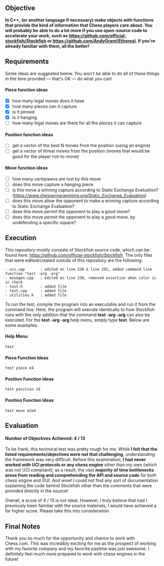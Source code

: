 ## Objective

<strong>In C++, (or another language if necessary) make objects with functions that provide the kind of information that Chess players care about. You will probably be able to do a lot more if you use open-source code to accelerate your work, such as  https://github.com/official-stockfish/Stockfish or https://github.com/AndyGrant/Ethereal.  If you're already familiar with them, all the better!</strong>

## Requirements

Some ideas are suggested below. You won't be able to do all of these things in the time provided — that's OK — do what you can! 

#### Piece function ideas
- [x] how many legal moves does it have
- [x] how many pieces can it capture
- [x] is it pinned
- [x] is it hanging
- [ ] how many legal moves are there for all the pieces it can capture

#### Position function ideas
- [ ] get a vector of the best N moves from the position (using an engine)
- [ ] get a vector of threat moves from the position (moves that would be good for the player not-to-move)

#### Move function ideas
- [ ] how many centipawns are lost by this move
- [ ] does this move capture a hanging piece
- [ ] is this move a winning capture according to Static Exchange Evaluation? (https://www.chessprogramming.org/Static_Exchange_Evaluation)
- [ ] does this move allow the opponent to make a winning capture according to Static Exchange Evaluation?
- [ ] does this move *permit* the opponent to play a good move?
- [ ] does this move *permit* the opponent to play a good move, by undefending a specific square?

## Execution

This repository mostly consists of Stockfish source code, which can be found here: https://github.com/official-stockfish/Stockfish. The only files that were edited/created outside of this repository are the following:
```
- uci.cpp		: edited on line 238 & line 291, added command line function "test -arg -arg"
- movegen.cpp	: edited on line 238, removed assertion when color is in check
- test.h 		: added file
- test.cpp		: added file
- utilities.h	: added file
```
	
To run the test, compile the program into an executable and run it from the command line. Here, the program will execute identically to how Stockfish runs with the only addition that the command <strong>test -arg -arg</strong> can also be executed. For the <strong>test -arg -arg</strong> help menu, simply type <strong>test</strong>. Below are some examples.

#### Help Menu
```test```
#### Piece Function Ideas 
```test piece e4```
#### Position Function Ideas 
```test position 10```
#### Position Function Ideas 
```test move e2e4```
	
## Evaluation

#### Number of Objectives Achieved: 4 / 13

To be frank, this technical test was pretty rough for me. While <strong>I felt that the listed requirements/objectives were not that challenging</strong>, understanding the framework was very difficult. Before this examination, <strong>I had never worked with UCI protocols or any chess engine</strong> other than my own (which was not UCI compliant); as a result, the vast <strong>majority of time bottlenecks arose from reading and comprehending the API and source code</strong> for both chess engine and GUI. And wow! I could not find any sort of documentation explaining the code behind Stockfish other than the comments that were provided directly in the source!

Overall, a score of 4 / 13 is not ideal. However, I truly believe that had I previously been familiar with the source materials, I would have achieved a far higher score. Please take this into consideration.

## Final Notes

Thank you so much for the opportunity  and chance to work with Chess.com. This was incredibly exciting for me as the prospect of working with my favorite company and my favorite pastime was just awesome. I definitely feel much more prepared to work with chess engines in the future!
